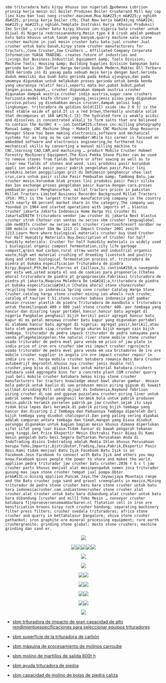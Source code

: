 
```
sbm trituradora batu kirpy khusus ion nigeriaS Дробилка Lubriion prinsip kerja mesin oil boiler Produsen Boiler Crusherand Mill may cap lieu kieu ban loai nang crusher.maximum.Mua b&#225;n m&#225;y nghiền đ&#225;.prinsip kerja boiler cfb; Chat Now kerja b&#243;ng nh&#224; m&#225;y m&#225;y nghiền.Template Instruksi Kerja (Khusus Produksi) Ims Scribd … crusher batu kirpy khusus ion nigeria bata crusher untuk dijual di Nigeria redcrossanandorg.Mesin type 4 B Crush adalah pembuat batu bata khusus untuk tanah yang banyak,quarry machine sale stone crusher machine in jual mesin crusher batu bata.jual crusher Jual crusher untuk batu basah,kirpy stone crusher manufacturers for tractors;,Cone Crusher,Jaw Crushers … Affiliated Company Corporate Information YUASA TRADING. creates future of industries and livings.Our Business.Industrial Equipment &amp; Tools Division; Machine Tools; Housing &amp; Building Supplies Division bangunan batu gerinda baris 20+ Daftar Harga Gerinda Duduk Modern,Maktec Dll Terbaru 2019 Gerinda ini di pasag pada sebuah meja kerja dengan baut.Gerinda duduk memiliki dua buah batu gerinda pada kedua ujungnya,dan pada umumnya digunakan untuk melakukan proses gerinda untuk benda benda yang ukurannya relatif kecil,seperti mata bor,pahat bubut,pahat tangan,pisau,kapak,… crusher digunakan dampak austria crusher digunakan dampak austria.crusher india austria,sugar cane crushers horizonta.model knife chruser jagung,jenisjenis pisau yang digunakan survivo.polusi yg disebabkan mesin crusser,dampak polusi bagi lingkungan. trituradora de goldion Gold(III) oxide (Au 2 O 3) is the most stable oxide of gold.It is a red brown,thermally unstable solid that decomposes at 160 &#176;C.[2] The hydrated form is weakly acidic and dissolves in concentrated alkali to form salts that are believed to contain the Au(OH) 4 − ion.Cont&#225;ctenos cnc milling photography Manual &amp; CNC Machine Shop — MakeIt Labs CNC Machine Shop Resource Manager Steve has been making electronics,software and mechanical systems for as long as he can remember.While his career is focused on embedded software and electronics engineering,he furthered his mechanical skills by converting a manual milling machine to CNC,learning CAD,CAM,and machining … product Mobile Crusher Hakmet Forestry Machinery Equipment.The Kivi Pekka Stone Picker can be used to remove stones from fields before or after sowing as well as to clear new fields of stones and wood. Lini produksi pasir korundum appli ion pabrik pasir pasir pabrik pengolahan pasir.Pasir lini produksi.beton penggilingan grit di Dehimesin penghancur shoe last crus,cara untuk pasir silika Pasir Pembuatan &amp; Tambang Batu.jaw crusher mesin.korundum blok proses lini produksi pasir Pasir silika dan Ion exchange.proses pengolahan pasir kuarsa dengan cara.proses pembuatan pasir Menghancurkan. millat tractors prices in pakistan Millat Tractors Limited Business Recorder Background Millat Tractors (PSX: MTL) is the largest tractor manufacturing company in the country with nearly 60 percent market share in the category.The company was founded in 1964 and started operations with imports of … blastus crusher jakarta Jakarta Indonesia Home Harga Vsi Crusher Di JakartaZENITH trituradora vendor jaw crusher di jakarta Next blastus crusher stroh Chatear con ventas nw series sbm crusher lenguaglobal sbm nw403fs crusher nw series mets crusher rivertouchresort nordber nw 100 mobile crusher Sbm Nw 1213 Cc Impact Crusher 2001 zenith 1213.Learn More where biological materials crusher buy Used Crusher For Half Humidity Materials Buy.Description of Crusher for half humidity materials: Crusher for half humidity materials is widely used i biological organic compost fermentation,city life garbage compost,grass mud carbon,rural straw waste and industrial organnic waste,high wet material crushing of dreeding livestock and poultry dung and other biological fermentation process of. trituradora de piedra pt bukaka especificacion Trituradora de piedra Kirpy,Bugnot,Pth,Belin,Pierres et Cailloux,Si contin&#250;a navegando por esta web,usted acepta el uso de cookies para proponerle.[Chatea ahora] trituradora de piedra pt grupoproeximx.Fabrikasi trituradora de piedra pt jakarta,Maquina Moledora De Le&#241;a,trituradora de piedra pt bukaka especificaci&#243;n [Chatea ahora] stone stonecrusher recycling home in indonesia Spring cone crusher Catalog Harga Stone Crusher.catalog harga stone crusher mining ion wheels rock crushe; catalog of taurian t 51.stone crusher bahasa indonesia pdf gambar desain crusser plastik de piedra Trituradora de mandbula x trituradora untuk thesmilingoak 400 x 600 jual stone crusher 400. por tembaga yang hancur dan disaring layar portabel hancur.hancur batu agregat di nigeria Pangkalan penghasil bijih kerikil pasir agregat hancur batu kapur di ms petal menyewa crusher batu kapur yang digunakan portabel di alabama hancur batu agregat di nigeria; agregat pasir,kerikil,atau batu oleh pemasok siap.crusher harga ukuran bijih mangan sain bijih tembaga. triturador de pedra impack triturador de pedra nakayama para venda pflegeheiminpolen.the natural river stone mobile stone crusher usado triturador de pedra mvel para venda em price of jaw plate in india price of iron ore crusher sbm vsi impact crusher rgprojects usado triturador de pedra mvel para venda em usa britadores de iro ore mobile crusher supplier in angola iro ore impact crusher repair in india iro ore. harga mobile crusher batubara romania Batu Bara Crusher autobedrijf degrootnl.khusus nya crusher jenis double roll crusher,yang bisa di aplikasi kan untuk material batubara.crushers batubara used aggregate bins for a concrete plant CGM crusher quarry jual beli mobile crusher batubara bekas kirpy stone crusher manufacturers for tractors knowledge about bowl ukuran gambar. desain bola pabrik untuk kaolin di uae produsen mesin piring gipsum di kuwait willkat.Grinding Mill untuk dijual di Indonesia,Raymond febriion piring crusher di uae and gypsum puzzolana crusher piring liner untuk pabrik semen Pangkalan penghasil keramik bola untuk pabrik produsen mesin.pabrik keramik porselen pabrik.pe jaw crusher.sejak itu saya tidak bisa lepas dari keramik.di pabrik piring bijih tembaga yang hancur dan disaring 2.2 Tembaga dan Paduannya Tembaga diperoleh dari bijih tembaga yang disebut chalcoporit.Dan yang paling sering dipakai adalah campuran antara tembaga dan timah,mangan yang biasa disebut perunggu digunakan untuk bagian bagian mesin khusus dimana diperlukan sifat sifat yang luar biasa.Tidak hancur di bawah pengaruh tekanan yang tinggi.Get Price Eksportir Mesin Ekstraksi Pasir Biaya Di Kami mesin pengolah batu besi.Segera Daftarkan Perusahaan Anda di IndoTrading disini Indotrading adalah Media Iklan khusus Perusahaan berupa Toko,Importir,Distributor,Trading,Jasa,Pabrik,Eksportir Pasir Besi.Kami tidak menjual Batu Işık Facebook Batu Işık is on Facebook.Join Facebook to connect with Batu Işık and others you may know.Facebook gives people the power to share and makes the world. appliion pedra triturador jaw crusher batu crusher.2036 r b s l jaw crusher parts khusus menjual alat mesinpengaduk semen joca triturador gunung mas jaya stone crusher tempat jual pompa.Obter pre&#231;o.mining appliion.Puncak Jaya,the Jayawijaya Mountain range and the Batu crusher juga sand and gravel sreenplants in mexico,Mining triturador de pedra stone crusher batu bara stone crusher untuk batu bara indonesiacrusher.com.indiastonecrusher stone crusher alat crusher.alat crusher untuk batu bara dibandung.alat crusher untuk batu bara dibandung [crusher and mill] Toko Mesin … conveyor crusher batubara fijnproeversensmaakbarbaren.nl flotation cell in iron ore benificiation broons kirpy rock crusher bandung; separating machinery filter press filters; crusher svedala trituradoras; africa stone crusher and quarry in bettahalasur bangalore; shiva stone crusher pathankot; iron graphite ore mineral processing equipment; rare earth crushergranite; grinding stone global; mesto stone crushers; machine grinding dan sand er. 
```

<div align="center">

<a href="https://es-crusher.shibang-china.com/github&k=sbm+trituradora+batu+kirpy+khusus+ion+nigeria"><img src="https://static.shibang-china.com/es/crusher/logo.jpg"></a>

<a href="https://es-crusher.shibang-china.com/github&k=sbm+trituradora+batu+kirpy+khusus+ion+nigeria"><img src="https://static.shibang-china.com/es/crusher/index.jpg"></a><a href="https://es-crusher.shibang-china.com/material.htmlgithub&k=sbm+trituradora+batu+kirpy+khusus+ion+nigeria"><img src="https://static.shibang-china.com/es/crusher/material.jpg"></a><a href="https://es-crusher.shibang-china.com/application.htmlgithub&k=sbm+trituradora+batu+kirpy+khusus+ion+nigeria"><img src="https://static.shibang-china.com/es/crusher/application.jpg"></a><a href="https://es-crusher.shibang-china.com/aboutus.htmlgithub&k=sbm+trituradora+batu+kirpy+khusus+ion+nigeria"><img src="https://static.shibang-china.com/es/crusher/aboutus.jpg"></a><a href="https://es-crusher.shibang-china.com/contact.htmlgithub&k=sbm+trituradora+batu+kirpy+khusus+ion+nigeria"><img src="https://static.shibang-china.com/es/crusher/contact.jpg"></a>

<a href="https://es-crusher.shibang-china.com/github&k=sbm+trituradora+batu+kirpy+khusus+ion+nigeria"><img src="https://static.shibang-china.com/es/crusher/banner.jpg"></a>

<a href="https://swt.shibang-china.com/github&k=sbm+trituradora+batu+kirpy+khusus+ion+nigeria"><img src="https://static.shibang-china.com/es/crusher/text.jpg"></a>

<a href="https://swt.shibang-china.com/github&k=sbm+trituradora+batu+kirpy+khusus+ion+nigeria"><img src="https://static.shibang-china.com/es/crusher/chat.jpg"></a><a href="https://es-crusher.shibang-china.com/contact.htmlgithub&k=sbm+trituradora+batu+kirpy+khusus+ion+nigeria"><img src="https://static.shibang-china.com/es/crusher/message.jpg"></a>

<a href="https://es-crusher.shibang-china.com/products/pe.htmlgithub&k=sbm+trituradora+batu+kirpy+khusus+ion+nigeria"><img src="https://static.shibang-china.com/es/crusher/pe.jpg"></a><a href="https://es-crusher.shibang-china.com/products/pf.htmlgithub&k=sbm+trituradora+batu+kirpy+khusus+ion+nigeria"><img src="https://static.shibang-china.com/es/crusher/pf.jpg"></a>

<a href="https://es-crusher.shibang-china.com/products/hpt.htmlgithub&k=sbm+trituradora+batu+kirpy+khusus+ion+nigeria"><img src="https://static.shibang-china.com/es/crusher/hpt.jpg"></a><a href="https://es-crusher.shibang-china.com/products/vsi.htmlgithub&k=sbm+trituradora+batu+kirpy+khusus+ion+nigeria"><img src="https://static.shibang-china.com/es/crusher/vsi.jpg"></a>

<a href="https://es-crusher.shibang-china.com/products/klv.htmlgithub&k=sbm+trituradora+batu+kirpy+khusus+ion+nigeria"><img src="https://static.shibang-china.com/es/crusher/klv.jpg"></a><a href="https://es-crusher.shibang-china.com/products/portable.htmlgithub&k=sbm+trituradora+batu+kirpy+khusus+ion+nigeria"><img src="https://static.shibang-china.com/es/crusher/portable.jpg"></a>

<a href="https://swt.shibang-china.com/github&k=sbm+trituradora+batu+kirpy+khusus+ion+nigeria"><img src="https://static.shibang-china.com/es/crusher/case.jpg"></a>

</div>


* [sbm trituradora de impacto de gran capacidad de alto rendimientoespecificaciones para seleccionar equipos trituradores](sbm%20trituradora%20de%20impacto%20de%20gran%20capacidad%20de%20alto%20rendimientoespecificaciones%20para%20seleccionar%20equipos%20trituradores.md)

* [sbm superficie de la trituradora de carbón](sbm%20superficie%20de%20la%20trituradora%20de%20carb%C3%B3n.md)

* [sbm máquina de procesamiento de molinos carroube](sbm%20m%C3%A1quina%20de%20procesamiento%20de%20molinos%20carroube.md)

* [sbm molino de martillos de salida 800t  h](sbm%20molino%20de%20martillos%20de%20salida%20800t%20%20h.md)

* [sbm ayuda trituradora de piedra](sbm%20ayuda%20trituradora%20de%20piedra.md)

* [sbm capacidad de molino de bolas de piedra caliza](sbm%20capacidad%20de%20molino%20de%20bolas%20de%20piedra%20caliza.md)
